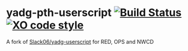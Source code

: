 # yadg-pth-userscript [![Build Status](https://travis-ci.org/SavageCore/yadg-pth-userscript.svg?branch=master)](https://travis-ci.org/SavageCore/yadg-pth-userscript) [![XO code style](https://img.shields.io/badge/code_style-XO-5ed9c7.svg)](https://github.com/sindresorhus/xo)

A fork of [Slack06/yadg-userscript](https://github.com/Slack06/yadg-userscript) for RED, OPS and NWCD
